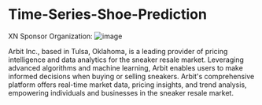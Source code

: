 # Time-Series-Shoe-Prediction
XN Sponsor Organization:  ![image](https://github.com/nehadataninja/Time-Series-Shoe-Prediction/assets/155708653/de375765-ea5c-4cfa-8672-0c645f19c008)


Arbit Inc., based in Tulsa, Oklahoma, is a leading provider of pricing intelligence and data analytics for the sneaker resale market. Leveraging advanced algorithms and machine learning, Arbit enables users to make informed decisions when buying or selling sneakers. Arbit's comprehensive platform offers real-time market data, pricing insights, and trend analysis, empowering individuals and businesses in the sneaker resale market.
